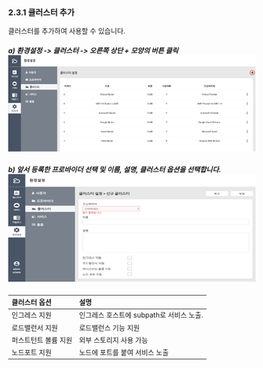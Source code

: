 ### 2.3.1 클러스터 추가

클러스터를 추가하여 사용할 수 있습니다.

##### a\) 환경설정 -&gt; 클러스터 -&gt; 오른쪽 상단 + 모양의 버튼 클릭![](/image.kh/image.kh/클러스터추가1.png)

##### b\) 앞서 등록한 프로바이더 선택 및 이름, 설명, 클러스터 옵션을 선택합니다.![](/image.kh/image.kh/클러스터추가2.png)

| 클러스터 옵션 | 설명 |
| :--- | :--- |
| 인그레스 지원 | 인그레스 호스트에 subpath로 서비스 노출. |
| 로드밸런서 지원 | 로드밸런스 기능 지원 |
| 퍼스트턴트 볼륨 지원 | 외부 스토리지 사용 가능 |
| 노드포트 지원 | 노드에 포트를 붙여 서비스 노출 |



